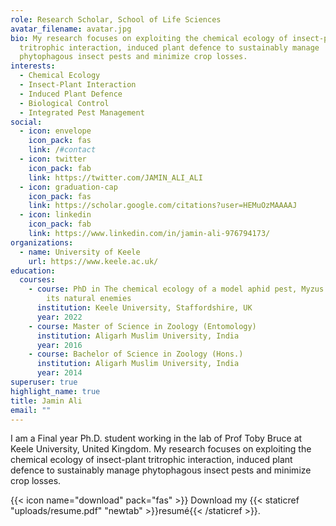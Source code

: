 ```yaml
---
role: Research Scholar, School of Life Sciences
avatar_filename: avatar.jpg
bio: My research focuses on exploiting the chemical ecology of insect-plant
  tritrophic interaction, induced plant defence to sustainably manage
  phytophagous insect pests and minimize crop losses.
interests:
  - Chemical Ecology
  - Insect-Plant Interaction
  - Induced Plant Defence
  - Biological Control
  - Integrated Pest Management
social:
  - icon: envelope
    icon_pack: fas
    link: /#contact
  - icon: twitter
    icon_pack: fab
    link: https://twitter.com/JAMIN_ALI_ALI
  - icon: graduation-cap
    icon_pack: fas
    link: https://scholar.google.com/citations?user=HEMuOzMAAAAJ
  - icon: linkedin
    icon_pack: fab
    link: https://www.linkedin.com/in/jamin-ali-976794173/
organizations:
  - name: University of Keele
    url: https://www.keele.ac.uk/
education:
  courses:
    - course: PhD in The chemical ecology of a model aphid pest, Myzus persicae, and
        its natural enemies
      institution: Keele University, Staffordshire, UK
      year: 2022
    - course: Master of Science in Zoology (Entomology)
      institution: Aligarh Muslim University, India
      year: 2016
    - course: Bachelor of Science in Zoology (Hons.)
      institution: Aligarh Muslim University, India
      year: 2014
superuser: true
highlight_name: true
title: Jamin Ali
email: ""
---
```

I am a Final year Ph.D. student working in the lab of Prof Toby Bruce at Keele University, United Kingdom. My research focuses on exploiting the chemical ecology of insect-plant tritrophic interaction, induced plant defence to sustainably manage phytophagous insect pests and minimize crop losses.

{{< icon name="download" pack="fas" >}} Download my {{< staticref "uploads/resume.pdf" "newtab" >}}resumé{{< /staticref >}}.